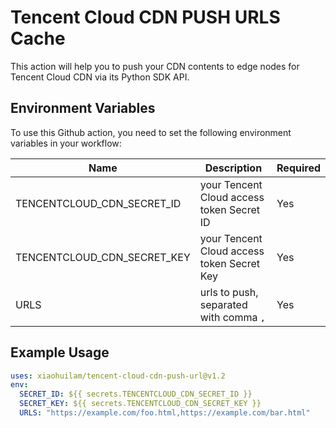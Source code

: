 # Tencent Cloud CDN PUSH URLS Cache

This action will help you to push your CDN contents to edge nodes for Tencent Cloud CDN via its Python SDK API.

## Environment Variables

To use this Github action, you need to set the following environment variables in your workflow:

| Name | Description | Required |
| --- | --- | --- |
| TENCENTCLOUD_CDN_SECRET_ID | your Tencent Cloud access token Secret ID | Yes |
| TENCENTCLOUD_CDN_SECRET_KEY | your Tencent Cloud access token Secret Key | Yes |
| URLS | urls to push, separated with comma `,` | Yes |

## Example Usage

```yaml
uses: xiaohuilam/tencent-cloud-cdn-push-url@v1.2
env:
  SECRET_ID: ${{ secrets.TENCENTCLOUD_CDN_SECRET_ID }}
  SECRET_KEY: ${{ secrets.TENCENTCLOUD_CDN_SECRET_KEY }}
  URLS: "https://example.com/foo.html,https://example.com/bar.html"
```
